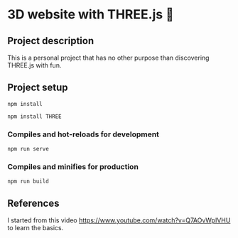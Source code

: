 # 3D website with THREE.js 🍵

## Project description
This is a personal project that has no other purpose than discovering THREE.js with fun.

## Project setup
```
npm install
```

```
npm install THREE
```

### Compiles and hot-reloads for development
```
npm run serve
```

### Compiles and minifies for production
```
npm run build
```

## References
I started from this video https://www.youtube.com/watch?v=Q7AOvWpIVHU to learn the basics.


